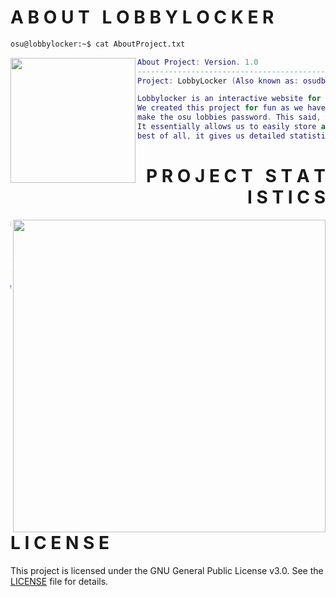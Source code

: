 <h1 align="left"><strong>A B O U T &nbsp; L O B B Y L O C K E R </h1></strong>

```zsh
osu@lobbylocker:~$ cat AboutProject.txt
```

<img align="left" src="https://github.com/user-attachments/assets/dcd09189-c751-48a9-8ffc-13b3fe7cf439" width="200px"/>

```lua
About Project: Version. 1.0
-----------------------------------------------------------------------------------
Project: LobbyLocker (Also known as: osudb.online)

Lobbylocker is an interactive website for our osu! lobby password database.
We created this project for fun as we have a guessing game of what we will
make the osu lobbies password. This said, we decided to create LobbyLocker.
It essentially allows us to easily store and find passwords we create, and
best of all, it gives us detailed statistics of the passwords.
```

<h1 align="right"><strong>P R O J E C T &nbsp; S T A T I S T I C S</h1></strong>
<img align="right" src="https://repobeats.axiom.co/api/embed/e0f318851e2b95b0f95feb6c635e55ae558f96cb.svg" width="500px" />

```lua
How you can help us:
---------------------------------------------------
If you find a bug, feel free to create a new issue.
If you would like to go a step further, feel free
to clone the repo, make some changes, and create
a new pull request.

We hope you enjoy using LobbyLocker!
```

<h1 align="left"><strong>L I C E N S E</h1></strong>

This project is licensed under the GNU General Public License v3.0. See the [LICENSE](https://github.com/Dynamic155/LobbyLocker-OsuPasswordDB/blob/7208655bb5630a54b36bfc79578698884c6c8db4/LICENSE) file for details.
